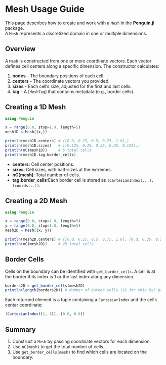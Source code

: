 # Mesh Usage Guide

This page describes how to create and work with a `Mesh` in the **Penguin.jl** package.  
A `Mesh` represents a discretized domain in one or multiple dimensions.

## Overview

A `Mesh` is constructed from one or more coordinate vectors. Each vector defines cell centers along a specific dimension. The constructor calculates:

1. **nodes** - The boundary positions of each cell.  
2. **centers** - The coordinate vectors you provided.  
3. **sizes** - Each cell’s size, adjusted for the first and last cells.
4. **tag** - A [`MeshTag`] that contains metadata (e.g., border cells).

## Creating a 1D Mesh

```julia
using Penguin

x = range(0.0, stop=1.0, length=5)
mesh1D = Mesh((x,))

println(mesh1D.centers) # ([0.0, 0.25, 0.5, 0.75, 1.0],)
println(mesh1D.sizes)   # ([0.125, 0.25, 0.25, 0.25, 0.125],)
println(nC(mesh1D))     # 5 total cells
println(mesh1D.tag.border_cells)
```

- **centers**: Cell center positions.  
- **sizes**: Cell sizes, with half-sizes at the extremes.  
- **nC(mesh)**: Total number of cells.
- **tag.border_cells**:Each border cell is stored as `(CartesianIndex(...), (coords...))`.

## Creating a 2D Mesh

```julia
using Penguin

x = range(0.0, stop=1.0, length=5)
y = range(0.0, stop=1.0, length=5)
mesh2D = Mesh((x, y))

println(mesh2D.centers) # ([0.0, 0.25, 0.5, 0.75, 1.0], [0.0, 0.25, 0.5, 0.75, 1.0])
println(nC(mesh2D))     # 25 total cells
```

## Border Cells

Cells on the boundary can be identified with `get_border_cells`. A cell is at the border if its index is 1 or the last index along any dimension.

```julia
borders2D = get_border_cells(mesh2D)
println(length(borders2D)) # Number of border cells (16 for this 5x5 grid)
```

Each returned element is a tuple containing a `CartesianIndex` and the cell’s center coordinate:
```julia
(CartesianIndex((1, 1)), (0.0, 0.0))
```

## Summary

1. Construct a `Mesh` by passing coordinate vectors for each dimension.  
2. Use `nC(mesh)` to get the total number of cells.  
3. Use `get_border_cells(mesh)` to find which cells are located on the boundary.  